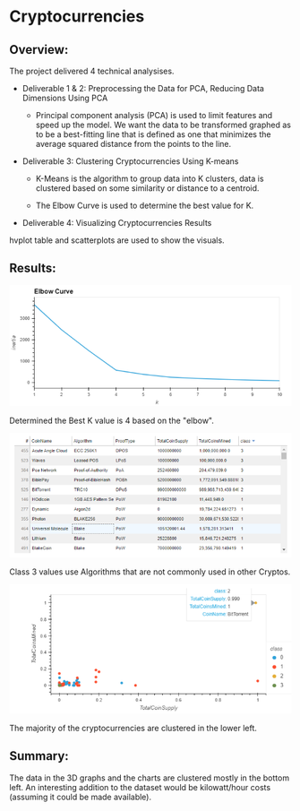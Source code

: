 # Cryptocurrencies


## Overview:
The project delivered 4 technical analysises.  

- Deliverable 1 & 2: Preprocessing the Data for PCA, Reducing Data Dimensions Using PCA

  * Principal component analysis (PCA) is used to limit features and speed up the model. We want the data to be transformed graphed as to be a best-fitting line that is defined as one that minimizes the average squared distance from the points to the line.

- Deliverable 3: Clustering Cryptocurrencies Using K-means

  * K-Means is the algorithm to group data into K clusters, data is clustered based on some similarity or distance to a centroid.

  * The Elbow Curve is used to determine the best value for K.

- Deliverable 4: Visualizing Cryptocurrencies Results

hvplot table and scatterplots are used to show the visuals.

  
## Results:

![bokeh_plot](Resources/bokeh_plot.png)

Determined the Best K value is 4 based on the "elbow".


![hvplot.table](Resources/hvplot.table.png)

Class 3 values use Algorithms that are not commonly used in other Cryptos.

![hvplotscatter](Resources/hvplotscatter.png)

The majority of the cryptocurrencies are clustered in the lower left.





## Summary:

The data in the 3D graphs and the charts are clustered mostly in the bottom left.   An interesting addition to the dataset would be kilowatt/hour costs (assuming it could be made available).

